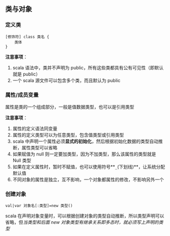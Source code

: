 ## 类与对象

### 定义类

```
[修饰符] class 类名 {
	类体
}
```

**注意事项**：

1. scala 语法中，类并不声明为 public，所有这些类都具有公有可见性（即默认就是 public）
2. 一个 scala 源文件可以包含多个类，而且默认为 public

### 属性/成员变量

属性是类的一个组成部分，一般是值数据类型，也可以是引用类型

**注意事项**：

1. 属性的定义语法同变量
2. 属性的定义类型可以为任意类型，包含值类型或引用类型
3. scala 中声明一个属性必须**显式的初始化**，然后根据初始化数据的类型自动推断，属性类型可以省略
4. 如果赋值为 null 则一定要加类型，因为不加类型，那么该属性的类型就是 Null 类型
5. 如果在定义属性时，暂时不赋值，也可以使用符号**`_`(下划线)**，让系统分配默认值
6. 不同对象的属性是独立，互不影响，一个对象都属性的修改，不影响另外一个

### 创建对象

```
val|var 对象名[:类型]=new 类型()
```

scala 在声明对象变量时，可以根据创建对象的类型自动推断，所以类型声明可以省略，但*当类型和后面 new 对象类型有继承关系即多态时，就必须写上声明的类型*

